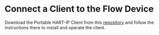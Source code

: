 # Connect a Client to the Flow Device

Download the Portable HART-IP Client from this [repository](https://github.com/FieldCommGroup/Portable-HART-IP-Client) and follow the instructions there to install and operate the client.

